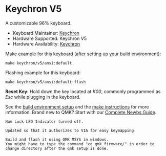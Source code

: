 # Keychron V5

A customizable 96% keyboard.

* Keyboard Maintainer: [Keychron](https://github.com/keychron)
* Hardware Supported: Keychron V5
* Hardware Availability: [Keychron](https://www.keychron.com)

Make example for this keyboard (after setting up your build environment):

    make keychron/v5/ansi:default

Flashing example for this keyboard:

    make keychron/v5/ansi:default:flash

**Reset Key**: Hold down the key located at *K00*, commonly programmed as *Esc* while plugging in the keyboard.

See the [build environment setup](https://docs.qmk.fm/#/getting_started_build_tools) and the [make instructions](https://docs.qmk.fm/#/getting_started_make_guide) for more information. Brand new to QMK? Start with our [Complete Newbs Guide](https://docs.qmk.fm/#/newbs).




    Num Lock LED Indicator turned off.

    Updated so that it authorizes to VIA for easy keymapping.

    Build and flash it using QMK MSYS in windows.
    You might have to type the command "cd qmk_firmware/" in order to change directory after the qmk setup is done.
